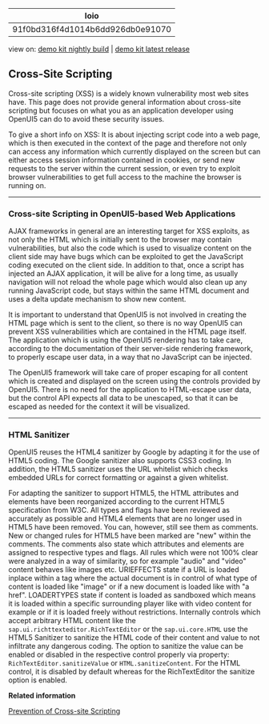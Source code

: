 <!-- loio91f0bd316f4d1014b6dd926db0e91070 -->

| loio |
| -----|
| 91f0bd316f4d1014b6dd926db0e91070 |

<div id="loio">

view on: [demo kit nightly build](https://openui5nightly.hana.ondemand.com/#/topic/91f0bd316f4d1014b6dd926db0e91070) | [demo kit latest release](https://openui5.hana.ondemand.com/#/topic/91f0bd316f4d1014b6dd926db0e91070)</div>

## Cross-Site Scripting

Cross-site scripting \(XSS\) is a widely known vulnerability most web sites have. This page does not provide general information about cross-site scripting but focuses on what you as an application developer using OpenUI5 can do to avoid these security issues.

To give a short info on XSS: It is about injecting script code into a web page, which is then executed in the context of the page and therefore not only can access any information which currently displayed on the screen but can either access session information contained in cookies, or send new requests to the server within the current session, or even try to exploit browser vulnerabilities to get full access to the machine the browser is running on.

***

<a name="loio91f0bd316f4d1014b6dd926db0e91070__section_04390290F9604EFFB4DB3019FA3E9F73"/>

### Cross-site Scripting in OpenUI5-based Web Applications

AJAX frameworks in general are an interesting target for XSS exploits, as not only the HTML which is initially sent to the browser may contain vulnerabilities, but also the code which is used to visualize content on the client side may have bugs which can be exploited to get the JavaScript coding executed on the client side. In addition to that, once a script has injected an AJAX application, it will be alive for a long time, as usually navigation will not reload the whole page which would also clean up any running JavaScript code, but stays within the same HTML document and uses a delta update mechanism to show new content.

It is important to understand that OpenUI5 is not involved in creating the HTML page which is sent to the client, so there is no way OpenUI5 can prevent XSS vulnerabilities which are contained in the HTML page itself. The application which is using the OpenUI5 rendering has to take care, according to the documentation of their server-side rendering framework, to properly escape user data, in a way that no JavaScript can be injected.

The OpenUI5 framework will take care of proper escaping for all content which is created and displayed on the screen using the controls provided by OpenUI5. There is no need for the application to HTML-escape user data, but the control API expects all data to be unescaped, so that it can be escaped as needed for the context it will be visualized.

***

<a name="loio91f0bd316f4d1014b6dd926db0e91070__section_fdr_tzl_xcb"/>

### HTML Sanitizer

OpenUI5 reuses the HTML4 sanitizer by Google by adapting it for the use of HTML5 coding. The Google sanitizer also supports CSS3 coding. In addition, the HTML5 sanitizer uses the URL whitelist which checks embedded URLs for correct formatting or against a given whitelist.

For adapting the sanitizer to support HTML5, the HTML attributes and elements have been reorganized according to the current HTML5 specification from W3C. All types and flags have been reviewed as accurately as possible and HTML4 elements that are no longer used in HTML5 have been removed. You can, however, still see them as comments. New or changed rules for HTML5 have been marked are "new" within the comments. The comments also state which attributes and elements are assigned to respective types and flags. All rules which were not 100% clear were analyzed in a way of similarity, so for example "audio" and "video" content behaves like images etc. URIEFFECTS state if a URL is loaded inplace within a tag where the actual document is in control of what type of content is loaded like "image" or if a new document is loaded like with "a href". LOADERTYPES state if content is loaded as sandboxed which means it is loaded within a specific surrounding player like with video content for example or if it is loaded freely without restrictions. Internally controls which accept arbitrary HTML content like the `sap.ui.richttexteditor.RichTextEditor` or the `sap.ui.core.HTML` use the HTML5 Sanitizer to sanitize the HTML code of their content and value to not infiltrate any dangerous coding. The option to sanitize the value can be enabled or disabled in the respective control properly via property: `RichTextEditor.sanitizeValue` or `HTML.sanitizeContent`. For the HTML control, it is disabled by default whereas for the RichTextEditor the sanitize option is enabled.

**Related information**  


[Prevention of Cross-site Scripting](Prevention_of_Cross-site_Scripting_4de64e2.md)

